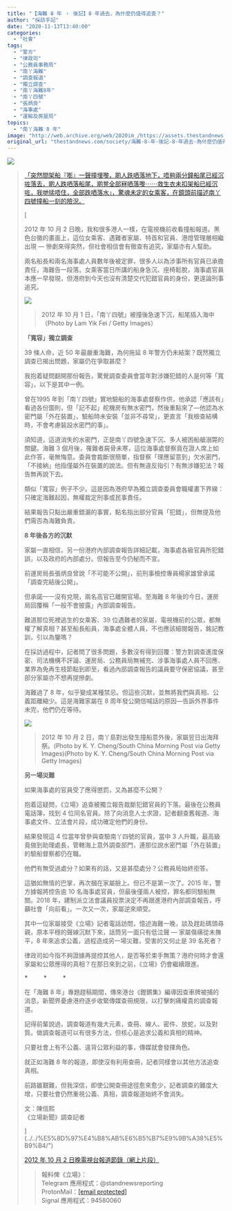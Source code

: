 ```yaml
---
title: "【海難 8 年 ‧ 後記】8 年過去，為什麼仍值得追查？"
author: "採訪手記"
date: "2020-11-13T13:40:00"
categories:
  - "社會"
tags:
  - "警方"
  - "律政司"
  - "公務員事務局"
  - "南丫海難"
  - "調查報道"
  - "獨立調查"
  - "南丫海難8年"
  - "南丫四號"
  - "張炳良"
  - "海事處"
  - "運輸及房屋局"
topics:
  - "南丫海難 8 年"
image: "http://web.archive.org/web/2020im_/https://assets.thestandnews.com/media/photos/8-15_lzqZd_PISOMOi.png"
original_url: "thestandnews.com/society/海難-8-年-後記-8-年過去-為什麼仍值得追查"
---
```

![](http://web.archive.org/web/2020im_/https://assets.thestandnews.com/media/photos/8-15_lzqZd_PISOMOi.png)

> [「突然間架船『嘭』一聲撞埋嚟，啲人跌哂落地下，唔夠兩分鐘船尾已經沉咗落去，啲人跌哂落船尾，啲凳全部冧哂落嚟⋯⋯救生衣未扣架船已經沉咗，我哋掹唔住，全部跌哂落水」，驚魂未定的女乘客，在鏡頭前描述南丫四號撞船一刻的險況。](../../%E5%8D%97%E4%B8%AB%E6%B5%B7%E9%9B%A38%E5%B9%B4/")
> 
> [
> 
> 2012 年 10 月 2 日晚，我和很多港人一樣，在電視機前收看撞船報道。黑色台徽的畫面上，這位女乘客、遇難者家屬、特首和官員、港燈管理層相繼出現 — 慘劇來得突然，但社會相信會有徹查有追究，家屬亦有人幫助。
> 
> 兩名船長和兩名海事處人員數年後被定罪，很多人以為涉事所有官員已承擔責任，海難告一段落。女乘客當日所講的船身急沉、座椅鬆脫，海事處官員本應一早發現，但港府到今天也沒有清楚交代犯錯官員的身份，更遑論刑事追究。
> 
> ![](http://web.archive.org/web/2020im_/https://assets.thestandnews.com/media/photos/GettyImages-153210141_fhW0t_3B0sIRf.jpg)
> > 2012 年 10 月 1 日，「南丫四號」被撞後急速下沉，船尾插入海中（Photo by Lam Yik Fei / Getty Images）
> 
> **「寬容」獨立調查**
> 
> 39 條人命，近 50 年最嚴重海難，為何拖延 8 年警方仍未結案？既然獨立調查已揭出問題，家屬仍在爭取甚麼？
> 
> 我抱着疑問翻開那份報告，驚覺調查委員會當年對涉嫌犯錯的人是何等「寬容」，以下是其中一例。
> 
> 曾在1995 年到「南丫四號」實地驗船的海事處督察作供，他承認「應該有」看過各份圖則，但「記不起」舵機房有無水密門，然後重點來了—他認為水密門屬「外在裝置」，驗船時未安裝「並非不尋常」，更直言「我檢查結構時，不會考慮裝設水密門的事」。
> 
> 須知道，這道消失的水密門，正是南丫四號急速下沉、多人被困船艙溺斃的關鍵。海難 3 個月後，罹難者屍骨未寒，這位海事處督察竟在證人席上如此作答，毫無悔意。委員會裁斷很簡單，指督察「理應留意到」欠水密門，「不接納」他指僅屬外在裝置的說法。但有無違反指引？有無涉嫌犯法？報告無再說下去。
> 
> 類似「寬容」例子不少。這是因為港府早為獨立調查委員會職權畫下界線：只確定海難起因，無權裁定刑事或民事責任。
> 
> 結果報告只點出嚴重錯漏的事實，點名指出部分官員「犯錯」，但無提及他們需否為海難負責。
> 
> **8 年後各方的沉默**
> 
> 家屬一直相信，另一份港府內部調查報告詳細記載，海事處各級官員所犯錯誤，以及政府的內部處分。但報告至今仍秘而不宣。
> 
> 前運房局長張炳良曾說「不可能不公開」，前刑事檢控專員楊家雄曾承諾「調查完結後公開」。
> 
> 但承諾一一沒有兌現，兩名高官已離開官場。至海難 8 年後的今日，運房局回覆稱「一般不會披露」內部調查報告。
> 
> 難道那位死裡逃生的女乘客、39 位遇難者的家屬，電視機前的公眾，都無權了解真相？甚至船長船員，海事處全體人員，不也應該細閱報告，銘記教訓，引以為鑒嗎？
> 
> 在採訪過程中，記者問了很多問題，多數沒有得到回覆：警方對調查進度保密、司法機構不評論、運房局、公務員局無補充、涉事海事處人員不回應、業界為免再生枝節點到即至，看過內部調查報告的議員要守保密協議，甚至部分家屬亦不想再提慘劇。
> 
> 海難過了 8 年，似乎變成某種禁忌。但這些沉默，並無將我們與真相、公義距離縮少。這是海難家屬在 8 周年發公開信喊話的原因—告訴外界事件未完，他們仍在等待。
> 
> ![](http://web.archive.org/web/2020im_/https://assets.thestandnews.com/media/photos/GettyImages-1125412417_XGMLQ_SNbmYwR.jpg)
> > 2012 年 10 月 2 日，南丫島對出發生撞船意外後，家屬翌日出海拜祭。(Photo by K. Y. Cheng/South China Morning Post via Getty Images)(Photo by K. Y. Cheng/South China Morning Post via Getty Images)
> 
> **另一場災難**
> 
> 如果海事處的官員受了應得懲罰，又為甚麼不公開？
> 
> 抱着這疑問，《立場》追查被獨立報告裁斷犯錯官員的下落。最後在公務員電話簿，找到 4 位同名官員。除了向消息人士求證，記者翻查舊報道、海事處文件、立法會片段，成功確定他們的身份。
> 
> 結果發現這 4 位當年曾參與查驗南丫四號的官員，當中 3 人升職，最高級竟做到助理處長，管轄海上意外調查部門，連那位說水密門屬「外在裝置」的驗船督察都仍在職。
> 
> 他們有無受過處分？如果有的話，又是甚麼處分？公務員局始終拒答。
> 
> 這猶如無情的巴掌，再次摑在家屬臉上。但已不是第一次了。2015 年，警方據報將控告逾 10 名海事處官員，但最後僅兩人被控，罪名都同驗船無關。2018 年，建制派立法會議員投票決定不再跟進港府內部調查報告，呼籲社會「向前看」。一次又一次，家屬逆來順受。
> 
> 其中一位家屬接受《立場》記者電話訪問，憶述海難一晚，談及趕赴碼頭尋親，原本平穩的聲線沉默下來，話筒另一面只有低泣聲 — 家屬傷痛從未撫平，8 年來追求公義，過程造成另一場災難，受害的又何止是 39 名死者？
> 
> 律政司如今指不夠證據再提控其他人，是否等於束手無策？港府何時才會還家屬和公眾應得的真相？在那日來到之前，《立場》仍會繼續跟進。
> 
> **\*           \*           \***
> 
> 在「海難 8 年」專題趕稿期間，傳來港台《鏗鏘集》編導因查車牌被捕的消息，新聞界憂慮港府逐步收緊傳媒查冊規限，以打擊刺痛權貴的調查報道。
> 
> 記得前輩說過，調查報道有幾大元素，查冊、線人、密件、放蛇，以及對質。做調查報道可以有很多方法，但核心是追求公義和真相的精神。
> 
> 只要社會上有不公義、違背公眾利益的事，傳媒就會發揮角色。
> 
> 就正如海難 8 年的報道，即使沒有利用查冊，記者同樣會以其他方法追查真相。
> 
> 前路雖艱難，但我深信，即使公開查冊途徑愈來愈少，記者調查的難度大增，只要社會仍然重視公義、真相，調查報道始終不會消失。
> 
> 文：陳信熙  
> 《立場新聞》調查記者
> 
> ](../../%E5%8D%97%E4%B8%AB%E6%B5%B7%E9%9B%A38%E5%B9%B4/")
> 
> [](../../%E5%8D%97%E4%B8%AB%E6%B5%B7%E9%9B%A38%E5%B9%B4/")[2012 年 10 月 2 日晚電視台報道節錄（網上片段）](http://web.archive.org/web/20210929033557/https://www.youtube.com/watch?v=K5Sx1OTa7aw)
> 
> > 報料俾《立場》：  
> > Telegram 應用程式：@standnewsreporting  
> > ProtonMail：[\[email protected\]](/web/20210929033557/https://www.thestandnews.com/cdn-cgi/l/email-protection)  
> > Signal 應用程式：94580060